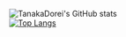 ![TanakaDorei's GitHub stats](https://github-readme-stats.vercel.app/api?username=TANAKADOREI&show_icons=true&theme=tokyonight)<br>
[![Top Langs](https://github-readme-stats.vercel.app/api/top-langs/?username=TANAKADOREI&langs_count=8&theme=tokyonight)](https://github.com/anuraghazra/github-readme-stats)<br>
<br>
